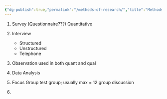 ```yaml
---
{"dg-publish":true,"permalink":"/methods-of-research/","title":"Methods of Research","tags":["research","researchmethodology"],"created":"","updated":""}
---
```



1. Survey  (Questionnaire???)
   Quantitative
   
2. Interview 
   - Structured
   - Unstructured
   - Telephone

3. Observation 
   used in both quant and qual
   
4. Data Analysis 

5. Focus Group
   test group; usually max = 12 
   group discussion
   
6. 